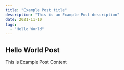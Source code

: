 ```yaml
---
title: "Example Post title"
description: "This is an Example Post description"
date: 2021-11-10
tags:
  - "Hello World"
---
```


## Hello World Post

This is Example Post Content
